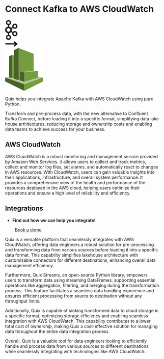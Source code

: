 # Connect Kafka to AWS CloudWatch

<div class="connect-images cards blog-grid-card" markdown>
<div>
<img src="../images/kafka_logo.png" width="40px" />
</div>
<div>
<img src="../images/arrow.svg" width="40px" />
</div>
<div>
<img src="./images/aws-cloudwatch_1.jpg" />
</div>
</div>

Quix helps you integrate Apache Kafka with AWS CloudWatch using pure Python.

Transform and pre-process data, with the new alternative to Confluent Kafka Connect, before loading it into a specific format, simplifying data lake house arthitectures, reducing storage and ownership costs and enabling data teams to achieve success for your business.

## AWS CloudWatch

AWS CloudWatch is a robust monitoring and management service provided by Amazon Web Services. It allows users to collect and track metrics, collect and monitor log files, set alarms, and automatically react to changes in AWS resources. With CloudWatch, users can gain valuable insights into their applications, infrastructure, and overall system performance. It provides a comprehensive view of the health and performance of the resources deployed in the AWS cloud, helping users optimize their operations and ensure a high level of reliability and efficiency.

## Integrations

<div class="grid cards" markdown>

- __Find out how we can help you integrate!__

    <a class="md-button md-button--primary" href="https://share.hsforms.com/1iW0TmZzKQMChk0lxd_tGiw4yjw2?__hstc=175542013.2303933fbd746c0ac86d9ccbe9bc9100.1728383268831.1729603416735.1729620918855.31&__hssc=175542013.1.1729620918855&__hsfp=2132701734" target="_blank" style="margin:.5rem;">Book a demo</a>

</div>


Quix is a versatile platform that seamlessly integrates with AWS CloudWatch, offering data engineers a robust solution for pre-processing and transforming data from various sources before loading it into a specific data format. This capability simplifies lakehouse architecture with customizable connectors for different destinations, enhancing overall data management efficiency.

Furthermore, Quix Streams, an open-source Python library, empowers users to transform data using streaming DataFrames, supporting essential operations like aggregation, filtering, and merging during the transformation process. This feature facilitates a seamless data handling experience and ensures efficient processing from source to destination without any throughput limits.

Additionally, Quix is capable of sinking transformed data to cloud storage in a specific format, optimizing storage efficiency and enabling seamless integration with AWS CloudWatch. This capability contributes to a lower total cost of ownership, making Quix a cost-effective solution for managing data throughout the entire data integration process.

Overall, Quix is a valuable tool for data engineers looking to efficiently handle and process data from various sources to different destinations while seamlessly integrating with technologies like AWS CloudWatch.

